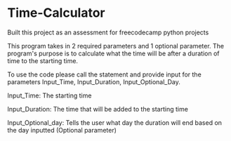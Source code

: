 # Time-Calculator
Built this project as an assessment for freecodecamp python projects


This program takes in 2 required parameters and 1 optional parameter.
The program's purpose is to calculate what the time will be after a duration of time to the starting time.


To use the code please call the statement and provide input for the parameters Input_Time, Input_Duration, Input_Optional_Day.

Input_Time: The starting time

Input_Duration: The time that will be added to the starting time

Input_Optional_day: Tells the user what day the duration will end based on the day inputted (Optional parameter)
